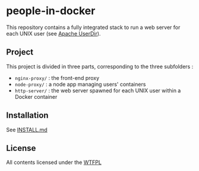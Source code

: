 people-in-docker
================


This repository contains a fully integrated stack to run a web server for each UNIX user (see [Apache UserDir](https://httpd.apache.org/docs/2.4/fr/howto/public_html.html)).


## Project

This project is divided in three parts, corresponding to the three subfolders :

 - `nginx-proxy/` : the front-end proxy
 - `node-proxy/`  : a node app managing users' containers
 - `http-server/` : the web server spawned for each UNIX user within a Docker container


## Installation

See [INSTALL.md](INSTALL.md)


## License

All contents licensed under the [WTFPL](LICENSE)
